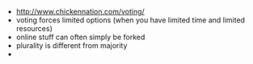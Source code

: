 - http://www.chickennation.com/voting/
- voting forces limited options (when you have limited time and limited resources)
- online stuff can often simply be forked
- plurality is different from majority
- 
